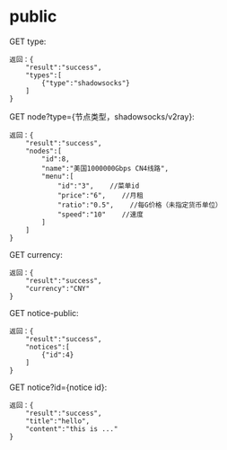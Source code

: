 # public

GET type:

```text
返回：{
    "result":"success",
    "types":[
        {"type":"shadowsocks"}
    ]
}
```

GET node?type={节点类型，shadowsocks/v2ray}:

```text
返回：{
    "result":"success",
    "nodes":[
        "id":8,
        "name":"美国1000000Gbps CN4线路",
        "menu":[
            "id":"3",    //菜单id
            "price":"6",    //月租
            "ratio":"0.5",    //每G价格（未指定货币单位）
            "speed":"10"    //速度
        ]
    ]
}
```

GET currency:

```text
返回：{
    "result":"success",
    "currency":"CNY"
}
```

GET notice-public:

```text
返回：{
    "result":"success",
    "notices":[
        {"id":4}
    ]
}
```

GET notice?id={notice id}:

```text
返回：{
    "result":"success",
    "title":"hello",
    "content":"this is ..."
}
```

